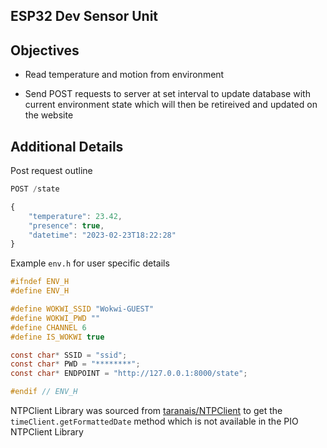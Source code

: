 ## ESP32 Dev Sensor Unit
## Objectives

- Read temperature and motion from environment
  
- Send POST requests to server at set interval to update database with current environment state which will then be retireived and updated on the website
 
## Additional Details
Post request outline
```jsx
POST /state

{
    "temperature": 23.42,
    "presence": true,
    "datetime": "2023-02-23T18:22:28"
}

```

Example `env.h` for user specific details
```c
#ifndef ENV_H
#define ENV_H

#define WOKWI_SSID "Wokwi-GUEST"
#define WOKWI_PWD ""
#define CHANNEL 6
#define IS_WOKWI true

const char* SSID = "ssid";
const char* PWD = "********";
const char* ENDPOINT = "http://127.0.0.1:8000/state";

#endif // ENV_H
```

NTPClient Library was sourced from [taranais/NTPClient](https://github.com/taranais/NTPClient) to get the `timeClient.getFormattedDate` method which is not available in the PIO NTPClient Library